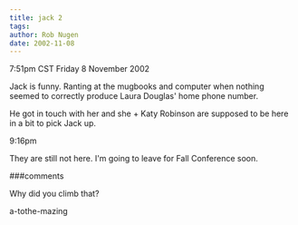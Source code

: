 ```yaml
---
title: jack 2
tags: 
author: Rob Nugen
date: 2002-11-08
---
```


<p class=date>7:51pm CST Friday 8 November 2002</p>

<p>Jack is funny.  Ranting at the mugbooks and computer when nothing
seemed to correctly produce Laura Douglas' home phone number.</p>

<p>He got in touch with her and she + Katy Robinson are supposed to be
here in a bit to pick Jack up.</p>

<p class=date>9:16pm</p>

<p>They are still not here.  I'm going to leave for Fall Conference
soon.</p>

###comments

<p>Why did you climb that?
<p>a-tothe-mazing
